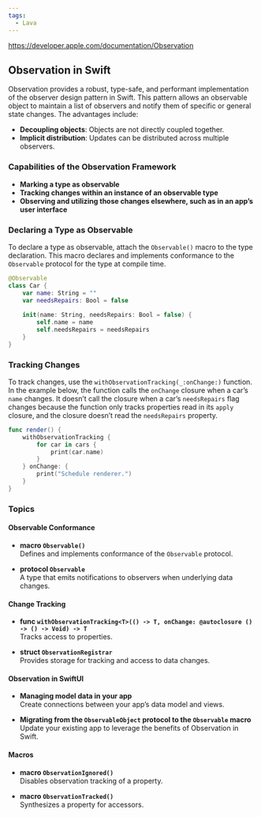 ```yaml
---
tags:
  - Lava
---
```


https://developer.apple.com/documentation/Observation
## Observation in Swift

Observation provides a robust, type-safe, and performant implementation of the observer design pattern in Swift. This pattern allows an observable object to maintain a list of observers and notify them of specific or general state changes. The advantages include:

- **Decoupling objects**: Objects are not directly coupled together.
- **Implicit distribution**: Updates can be distributed across multiple observers.

### Capabilities of the Observation Framework

- **Marking a type as observable**
- **Tracking changes within an instance of an observable type**
- **Observing and utilizing those changes elsewhere, such as in an app’s user interface**

### Declaring a Type as Observable

To declare a type as observable, attach the `Observable()` macro to the type declaration. This macro declares and implements conformance to the `Observable` protocol for the type at compile time.

```swift
@Observable
class Car {
    var name: String = ""
    var needsRepairs: Bool = false
    
    init(name: String, needsRepairs: Bool = false) {
        self.name = name
        self.needsRepairs = needsRepairs
    }
}
```
### Tracking Changes

To track changes, use the `withObservationTracking(_:onChange:)` function. In the example below, the function calls the `onChange` closure when a car’s `name` changes. It doesn’t call the closure when a car’s `needsRepairs` flag changes because the function only tracks properties read in its `apply` closure, and the closure doesn’t read the `needsRepairs` property.

```swift
func render() {
    withObservationTracking {
        for car in cars {
            print(car.name)
        }
    } onChange: {
        print("Schedule renderer.")
    }
}
```

### Topics

#### Observable Conformance

- **macro `Observable()`**  
  Defines and implements conformance of the `Observable` protocol.

- **protocol `Observable`**  
  A type that emits notifications to observers when underlying data changes.

#### Change Tracking

- **func `withObservationTracking<T>(() -> T, onChange: @autoclosure () -> () -> Void) -> T`**  
  Tracks access to properties.

- **struct `ObservationRegistrar`**  
  Provides storage for tracking and access to data changes.

#### Observation in SwiftUI

- **Managing model data in your app**  
  Create connections between your app’s data model and views.

- **Migrating from the `ObservableObject` protocol to the `Observable` macro**  
  Update your existing app to leverage the benefits of Observation in Swift.

#### Macros

- **macro `ObservationIgnored()`**  
  Disables observation tracking of a property.

- **macro `ObservationTracked()`**  
  Synthesizes a property for accessors.
